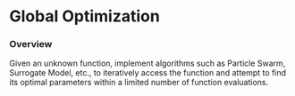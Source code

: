 # Global Optimization

### Overview

Given an unknown function, implement algorithms such as Particle Swarm, Surrogate Model, etc., to iteratively access the function and attempt to find its optimal parameters within a limited number of function evaluations.